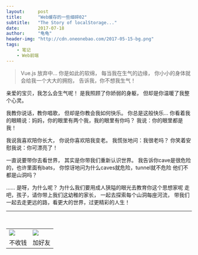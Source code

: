 ```yaml
---
layout:     post
title:      "Web缓存的一些细碎02"
subtitle:   "The Story of localStorage..."
date:       2017-07-18
author:     "龟龟"
header-img: "http://cdn.oneonebao.com/2017-05-15-bg.png"
tags:
    - 笔记
    - Web前端
---
```


>Vue.js 放弃中...
你是如此的软绵，
每当我在生气的边缘，
你小小的身体就会给我一个大大的拥抱，
告诉我，你不想我生气！

亲爱的宝贝，我怎么会生气呢！
是我照顾了你娇弱的身躯，
但却是你温暖了我整个心灵。

我教你说话，教你唱歌，
但却是你教会我如何快乐。
你总是这般快乐…
你看着我的眼睛说：妈妈，你的眼里有两个我，我的眼里有你吗？
我说：你的眼里都是我！

我说我喜欢陪你长大，
你说你喜欢陪我变老。
我慌张地问：我很老吗？
你笑着安慰我说：你可漂亮了！

一直说要带你去看世界，
其实是你带我们重新认识世界。
我告诉你cave是很危险的，也许里面有bats，
你惊讶地问为什么caves就危险，tunnel就不危险
他们不都是山洞吗？

……
是呀，为什么呢？
为什么我们要用成人狭隘的眼光去教育你这个思想家呢
走吧，孩子，请你带上我们这幼稚的家长，
一起去探索每个山洞每座河流，
带我们一起去走更远的路，看更大的世界，过更精彩的人生！


----
<br />
<table border="0">
    <tr border="0">
        <td>
            <img src="http://cdn.oneonebao.com/0%20%2837%29.gif">
        </td>
        <td>
            <img src="http://cdn.oneonebao.com/1490924677.png">
        </td>
    </tr>
    <tr>
        <td style="text-align:center">
            <span>不收钱</span>
        </td>
        <td style="text-align:center">
            <span>加好友</span>
        </td>
    </tr>
</table>

